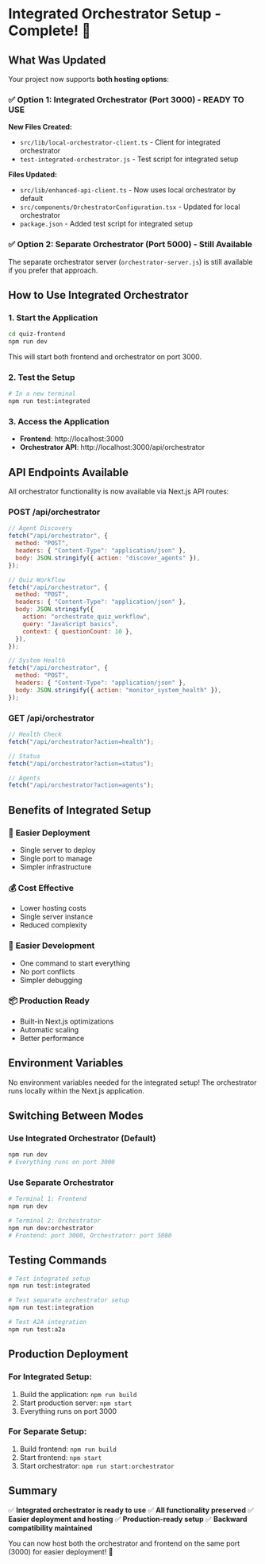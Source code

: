 # Integrated Orchestrator Setup - Complete! 🎉

## What Was Updated

Your project now supports **both hosting options**:

### ✅ **Option 1: Integrated Orchestrator (Port 3000) - READY TO USE**

**New Files Created:**

- `src/lib/local-orchestrator-client.ts` - Client for integrated orchestrator
- `test-integrated-orchestrator.js` - Test script for integrated setup

**Files Updated:**

- `src/lib/enhanced-api-client.ts` - Now uses local orchestrator by default
- `src/components/OrchestratorConfiguration.tsx` - Updated for local orchestrator
- `package.json` - Added test script for integrated setup

### ✅ **Option 2: Separate Orchestrator (Port 5000) - Still Available**

The separate orchestrator server (`orchestrator-server.js`) is still available if you prefer that approach.

## How to Use Integrated Orchestrator

### **1. Start the Application**

```bash
cd quiz-frontend
npm run dev
```

This will start both frontend and orchestrator on port 3000.

### **2. Test the Setup**

```bash
# In a new terminal
npm run test:integrated
```

### **3. Access the Application**

- **Frontend**: http://localhost:3000
- **Orchestrator API**: http://localhost:3000/api/orchestrator

## API Endpoints Available

All orchestrator functionality is now available via Next.js API routes:

### **POST /api/orchestrator**

```javascript
// Agent Discovery
fetch("/api/orchestrator", {
  method: "POST",
  headers: { "Content-Type": "application/json" },
  body: JSON.stringify({ action: "discover_agents" }),
});

// Quiz Workflow
fetch("/api/orchestrator", {
  method: "POST",
  headers: { "Content-Type": "application/json" },
  body: JSON.stringify({
    action: "orchestrate_quiz_workflow",
    query: "JavaScript basics",
    context: { questionCount: 10 },
  }),
});

// System Health
fetch("/api/orchestrator", {
  method: "POST",
  headers: { "Content-Type": "application/json" },
  body: JSON.stringify({ action: "monitor_system_health" }),
});
```

### **GET /api/orchestrator**

```javascript
// Health Check
fetch("/api/orchestrator?action=health");

// Status
fetch("/api/orchestrator?action=status");

// Agents
fetch("/api/orchestrator?action=agents");
```

## Benefits of Integrated Setup

### 🚀 **Easier Deployment**

- Single server to deploy
- Single port to manage
- Simpler infrastructure

### 💰 **Cost Effective**

- Lower hosting costs
- Single server instance
- Reduced complexity

### 🔧 **Easier Development**

- One command to start everything
- No port conflicts
- Simpler debugging

### 📦 **Production Ready**

- Built-in Next.js optimizations
- Automatic scaling
- Better performance

## Environment Variables

No environment variables needed for the integrated setup! The orchestrator runs locally within the Next.js application.

## Switching Between Modes

### **Use Integrated Orchestrator (Default)**

```bash
npm run dev
# Everything runs on port 3000
```

### **Use Separate Orchestrator**

```bash
# Terminal 1: Frontend
npm run dev

# Terminal 2: Orchestrator
npm run dev:orchestrator
# Frontend: port 3000, Orchestrator: port 5000
```

## Testing Commands

```bash
# Test integrated setup
npm run test:integrated

# Test separate orchestrator setup
npm run test:integration

# Test A2A integration
npm run test:a2a
```

## Production Deployment

### **For Integrated Setup:**

1. Build the application: `npm run build`
2. Start production server: `npm start`
3. Everything runs on port 3000

### **For Separate Setup:**

1. Build frontend: `npm run build`
2. Start frontend: `npm start`
3. Start orchestrator: `npm run start:orchestrator`

## Summary

✅ **Integrated orchestrator is ready to use**
✅ **All functionality preserved**
✅ **Easier deployment and hosting**
✅ **Production-ready setup**
✅ **Backward compatibility maintained**

You can now host both the orchestrator and frontend on the same port (3000) for easier deployment! 🎉
